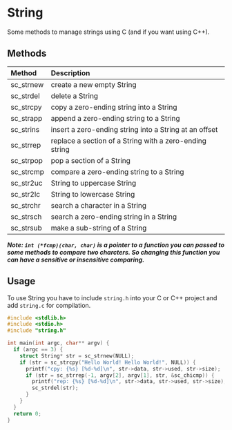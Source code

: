 # String
Some methods to manage strings using C (and if you want using C++).

## Methods

| Method | Description |
|:----|:----|
sc_strnew | create a new empty String
sc_strdel | delete a String
sc_strcpy | copy a zero-ending string into a String
sc_strapp | append a zero-ending string to a String
sc_strins | insert a zero-ending string into a String at an offset
sc_strrep | replace a section of a String with a zero-ending string
sc_strpop | pop a section of a String
sc_strcmp | compare a zero-ending string to a String
sc_str2uc | String to uppercase String
sc_str2lc | String to lowercase String 
sc_strchr | search a character in a String
sc_strsch | search a zero-ending string in a String
sc_strsub | make a sub-string of a String

**_Note: `int (*fcmp)(char, char)` is a pointer to a function you can passed to
some methods to compare two charcters. So changing this function you
can have a sensitive or insensitive comparing._**

## Usage
To use String you have to include `string.h` into your C or C++ project and add `string.c` for compilation.
```C++
#include <stdlib.h>
#include <stdio.h>
#include "string.h"

int main(int argc, char** argv) {
  if (argc == 3) {
    struct String* str = sc_strnew(NULL);
    if (str = sc_strcpy("Hello World! Hello World!", NULL)) {
      printf("cpy: {%s} [%d-%d]\n", str->data, str->used, str->size);
      if (str = sc_strrep(-1, argv[2], argv[1], str, &sc_chicmp)) {
        printf("rep: {%s} [%d-%d]\n", str->data, str->used, str->size);
        sc_strdel(str);
      }
    }
  }
  return 0;
}
```
